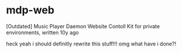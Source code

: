 # mdp-web
[Outdated] Music Player Daemon Website Contoll Kit for private environments, written 10y ago

heck yeah i should definitly rewrite this stuff!!! omg what have i done?!
